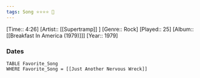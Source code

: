 ```yaml
---
tags: Song ⭐⭐⭐⭐ 💛
---
```

[Time:: 4:26]
[Artist:: [[Supertramp]] ]
[Genre:: Rock]
[Played:: 25]
[Album:: [[Breakfast In America (1979)]]]
[Year:: 1979]
### Dates
````dataview
TABLE Favorite_Song
WHERE Favorite_Song = [[Just Another Nervous Wreck]]
````